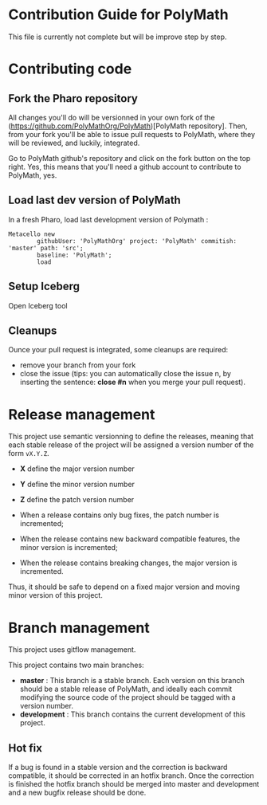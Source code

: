 # Contribution Guide for PolyMath

This file is currently not complete but will be improve step by step.

# Contributing code
## Fork the Pharo repository

All changes you'll do will be versionned in your own fork of the (https://github.com/PolyMathOrg/PolyMath)[PolyMath repository]. Then, from your fork you'll be able to issue pull requests to PolyMath, where they will be reviewed, and luckily, integrated.

Go to PolyMath github's repository and click on the fork button on the top right. Yes, this means that you'll need a github account to contribute to PolyMath, yes.

## Load last dev version of PolyMath
In a fresh Pharo, load last development version of Polymath : 

```Smalltalk
Metacello new
        githubUser: 'PolyMathOrg' project: 'PolyMath' commitish: 'master' path: 'src';
        baseline: 'PolyMath';
        load
```

## Setup Iceberg
Open Iceberg tool

## Cleanups
Ounce your pull request is integrated, some cleanups are required:
- remove your branch from your fork
- close the issue (tips: you can automatically close the issue n, by inserting the sentence: **close #n** when you merge your pull request).

# Release management

This project use semantic versionning to define the releases, meaning that each stable release of the project will be assigned a version number of the form `vX.Y.Z`. 

- **X** define the major version number
- **Y** define the minor version number 
- **Z** define the patch version number

- When a release contains only bug fixes, the patch number is incremented;
- When the release contains new backward compatible features, the minor version is incremented;
- When the release contains breaking changes, the major version is incremented. 

Thus, it should be safe to depend on a fixed major version and moving minor version of this project.

# Branch management 

This project uses gitflow management.

This project contains two main branches:
- **master** : This branch is a stable branch. Each version on this branch should be a stable release of PolyMath, and ideally each commit modifying the source code of the project should be tagged with a version number.
- **development** : This branch contains the current development of this project. 

## Hot fix

If a bug is found in a stable version and the correction is backward compatible, it should be corrected in an hotfix branch. Once the correction is finished the hotfix branch should be merged into master and development and a new bugfix release should be done.

